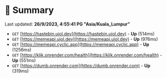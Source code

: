# 📖 Summary
Last updated: **26/9/2023, 4:55:41 PG "Asia/Kuala_Lumpur"**

- `GET` [https://hastebin.ujol.dev](https://hastebin.ujol.dev) - **Up** (514ms)
- `GET` [https://memeapi.ujol.dev](https://memeapi.ujol.dev) - **Up** (976ms)
- `GET` [https://memeapi.cyclic.app](https://memeapi.cyclic.app) - **Up** (1256ms)
- `GET` [https://klik.onrender.com/health](https://klik.onrender.com/health) - **Up** (551ms)
- `GET` [https://dumb.onrender.com](https://dumb.onrender.com) - **Up** (319ms)
